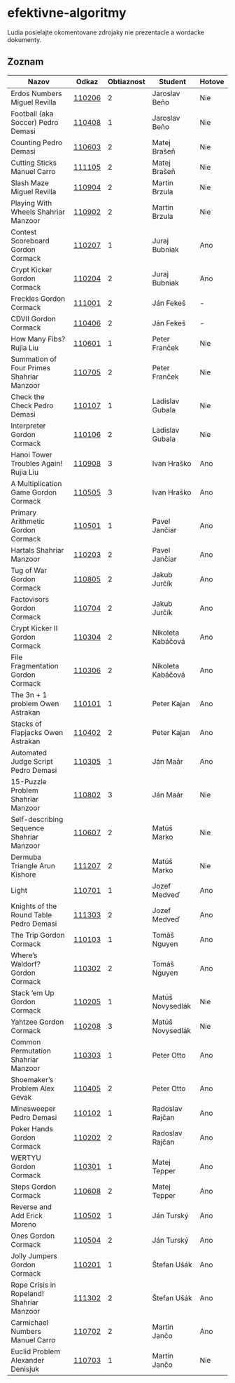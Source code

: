 efektivne-algoritmy
===================

Ludia posielajte okomentovane zdrojaky nie prezentacie a wordacke dokumenty.

Zoznam
------

| Nazov                                     | Odkaz              | Obtiaznost  | Student           | Hotove   |
| ----------------------------------------- | ------------------ | ----------- | ----------------- | -------- |
| Erdos Numbers Miguel Revilla              | [110206](/110206/) | 2           | Jaroslav Beňo     | Nie      |
| Football (aka Soccer) Pedro Demasi        | [110408](/110408/) | 1           | Jaroslav Beňo     | Nie      |
| Counting Pedro Demasi                     | [110603](/110603/) | 2           | Matej Brašeň      | Nie      |
| Cutting Sticks Manuel Carro               | [111105](/111105/) | 2           | Matej Brašeň      | Nie      |
| Slash Maze Miguel Revilla                 | [110904](/110904/) | 2           | Martin Brzula     | Nie      |
| Playing With Wheels Shahriar Manzoor      | [110902](/110902/) | 2           | Martin Brzula     | Nie      |
| Contest Scoreboard Gordon Cormack         | [110207](/110207/) | 1           | Juraj Bubniak     | Ano      |
| Crypt Kicker Gordon Cormack               | [110204](/110204/) | 2           | Juraj Bubniak     | Ano      |
| Freckles Gordon Cormack                   | [111001](/111001/) | 2           | Ján Fekeš         | -        |
| CDVII Gordon Cormack                      | [110406](/110406/) | 2           | Ján Fekeš         | -        |
| How Many Fibs? Rujia Liu                  | [110601](/110601/) | 1           | Peter Franček     | Nie      |
| Summation of Four Primes Shahriar Manzoor | [110705](/110705/) | 2           | Peter Franček     | Nie      |
| Check the Check Pedro Demasi              | [110107](/110107/) | 1           | Ladislav Gubala   | Nie      |
| Interpreter Gordon Cormack                | [110106](/110106/) | 2           | Ladislav Gubala   | Nie      |
| Hanoi Tower Troubles Again! Rujia Liu     | [110908](/110908/) | 3           | Ivan Hraško       | Ano      |
| A Multiplication Game Gordon Cormack      | [110505](/110505/) | 3           | Ivan Hraško       | Ano      |
| Primary Arithmetic Gordon Cormack         | [110501](/110501/) | 1           | Pavel Jančiar     | Ano      |
| Hartals Shahriar Manzoor                  | [110203](/110203/) | 2           | Pavel Jančiar     | Ano      |
| Tug of War Gordon Cormack                 | [110805](/110805/) | 2           | Jakub Jurčík      | Ano      |
| Factovisors Gordon Cormack                | [110704](/110704/) | 2           | Jakub Jurčík      | Ano      |
| Crypt Kicker II Gordon Cormack            | [110304](/110304/) | 2           | Nikoleta Kabáčová | Ano      |
| File Fragmentation Gordon Cormack         | [110306](/110306/) | 2           | Nikoleta Kabáčová | Ano      |
| The 3n + 1 problem Owen Astrakan          | [110101](/110101/) | 1           | Peter Kajan       | Ano      |
| Stacks of Flapjacks Owen Astrakan         | [110402](/110402/) | 2           | Peter Kajan       | Ano      |
| Automated Judge Script Pedro Demasi       | [110305](/110305/) | 1           | Ján Maár          | Ano      |
| 15-Puzzle Problem Shahriar Manzoor        | [110802](/110802/) | 3           | Ján Maár          | Nie      |
| Self-describing Sequence Shahriar Manzoor | [110607](/110607/) | 2           | Matúš Marko       | Nie      |
| Dermuba Triangle Arun Kishore             | [111207](/111207/) | 2           | Matúš Marko       | Nie      |
| Light                                     | [110701](/110701/) | 1           | Jozef Medveď      | Ano      |
| Knights of the Round Table Pedro Demasi   | [111303](/111303/) | 2           | Jozef Medveď      | Ano      |
| The Trip Gordon Cormack                   | [110103](/110103/) | 1           | Tomáš Nguyen      | Ano      |
| Where’s Waldorf? Gordon Cormack           | [110302](/110302/) | 2           | Tomáš Nguyen      | Ano      |
| Stack ’em Up Gordon Cormack               | [110205](/110205/) | 1           | Matúš Novysedlák  | Nie      |
| Yahtzee Gordon Cormack                    | [110208](/110208/) | 3           | Matúš Novysedlák  | Nie      |
| Common Permutation Shahriar Manzoor       | [110303](/110303/) | 1           | Peter Otto        | Ano      |
| Shoemaker’s Problem Alex Gevak            | [110405](/110405/) | 2           | Peter Otto        | Ano      |
| Minesweeper Pedro Demasi                  | [110102](/110102/) | 1           | Radoslav Rajčan   | Ano      |
| Poker Hands Gordon Cormack                | [110202](/110202/) | 2           | Radoslav Rajčan   | Ano      |
| WERTYU Gordon Cormack                     | [110301](/110301/) | 1           | Matej Tepper      | Ano      |
| Steps Gordon Cormack                      | [110608](/110608/) | 2           | Matej Tepper      | Ano      |
| Reverse and Add Erick Moreno              | [110502](/110502/) | 1           | Ján Turský        | Ano      |
| Ones Gordon Cormack                       | [110504](/110504/) | 2           | Ján Turský        | Ano      |
| Jolly Jumpers Gordon Cormack              | [110201](/110201/) | 1           | Štefan Ušák       | Ano      |
| Rope Crisis in Ropeland! Shahriar Manzoor | [111302](/111302/) | 2           | Štefan Ušák       | Ano      |
| Carmichael Numbers Manuel Carro           | [110702](/110702/) | 2           | Martin Jančo      | Ano      |
| Euclid Problem Alexander Denisjuk         | [110703](/110703/) | 1           | Martin Jančo      | Nie      |
